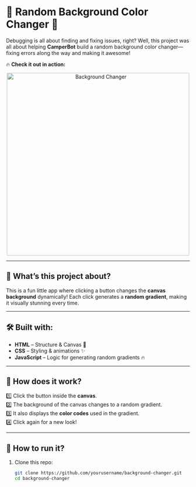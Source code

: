# **🌈 Random Background Color Changer 🎨**  

Debugging is all about finding and fixing issues, right? Well, this project was all about helping **CamperBot** build a random background color changer—fixing errors along the way and making it awesome!  

🔥 **Check it out in action:**  
<p align="center">
  <img src="gif/background-changer.gif" width="500" alt="Background Changer">
</p>
 

---

## **🚀 What’s this project about?**  
This is a fun little app where clicking a button changes the **canvas background** dynamically! Each click generates a **random gradient**, making it visually stunning every time.  

---

## **🛠️ Built with:**  
- **HTML** – Structure & Canvas 🎨  
- **CSS** – Styling & animations ✨  
- **JavaScript** – Logic for generating random gradients 🔥  

---

## **🎯 How does it work?**  
1️⃣ Click the button inside the **canvas**.  
2️⃣ The background of the canvas changes to a random gradient.  
3️⃣ It also displays the **color codes** used in the gradient.  
4️⃣ Click again for a new look!  

---

## **📂 How to run it?**  
1. Clone this repo:  
   ```sh
   git clone https://github.com/yourusername/background-changer.git
   cd background-changer
